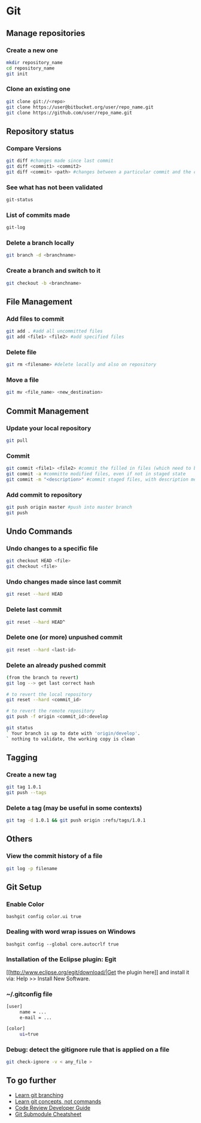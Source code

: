 # Git

## Manage repositories

### Create a new one
```bash
mkdir repository_name
cd repository_name
git init
```

### Clone an existing one
```bash
git clone git://<repo>
git clone https://user@bitbucket.org/user/repo_name.git
git clone https://github.com/user/repo_name.git
```

## Repository status

### Compare Versions
```bash
git diff #changes made since last commit
git diff <commit1> <commit2>
git diff <commit> <path> #changes between a particular commit and the current file
```

### See what has not been validated
```bash
git-status
```

### List of commits made
```bash
git-log
```

### Delete a branch locally
```bash
git branch -d <branchname>
```

### Create a branch and switch to it
```bash
git checkout -b <branchname>
```

## File Management

### Add files to commit
```bash
git add . #add all uncommitted files
git add <file1> <file2> #add specified files
```


### Delete file
```bash
git rm <filename> #delete locally and also on repository
```

### Move a file
```bash
git mv <file_name> <new_destination>
```


## Commit Management

### Update your local repository
```bash
git pull
```

### Commit
```bash
git commit <file1> <file2> #commit the filled in files (which need to be staged)
git commit -a #committe modified files, even if not in staged state
git commit -m "<description>" #commit staged files, with description message
```

### Add commit to repository
```bash
git push origin master #push into master branch
git push
```


## Undo Commands

### Undo changes to a specific file
```bash
git checkout HEAD <file>
git checkout <file>
```

### Undo changes made since last commit
```bash
git reset --hard HEAD
```

### Delete last commit
```bash
git reset --hard HEAD^
```

### Delete one (or more) unpushed commit
```bash
git reset --hard <last-id>
```

### Delete an already pushed commit
```bash
(from the branch to revert)
git log --> get last correct hash
 
# to revert the local repository
git reset --hard <commit_id>
 
# to revert the remote repository
git push -f origin <commit_id>:develop
 
git status
` Your branch is up to date with 'origin/develop'.
` nothing to validate, the working copy is clean
```


## Tagging

### Create a new tag
```bash
git tag 1.0.1
git push --tags
```

### Delete a tag (may be useful in some contexts)
```bash
git tag -d 1.0.1 && git push origin :refs/tags/1.0.1
```


## Others

### View the commit history of a file
```bash
git log -p filename
```


## Git Setup

### Enable Color
```bashgit config color.ui true```

### Dealing with word wrap issues on Windows
```bashgit config --global core.autocrlf true```

### Installation of the Eclipse plugin: Egit
[[http://www.eclipse.org/egit/download/|Get the plugin here]] and install it via: Help >> Install New Software.


### ~/.gitconfig file
```bash
[user]
     name = ...
     e-mail = ...

[color]
     ui=true
```

### Debug: detect the gitignore rule that is applied on a file
```bash
git check-ignore -v < any_file >
```

## To go further
   * [Learn git branching](https://learngitbranching.js.org)
   * [Learn git concepts, not commands](https://dev.to/unseenwizzard/learn-git-concepts-not-commands-4gjc)
   * [Code Review Developer Guide](https://google.github.io/eng-practices/review)
   * [Git Submodule Cheatsheet](https://medium.com/faun/git-submodule-cheatsheet-29a3bfe443c3)
